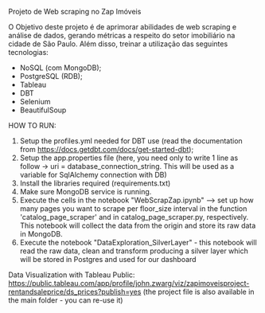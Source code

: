 Projeto de Web scraping no Zap Imóveis

O Objetivo deste projeto é de aprimorar abilidades de web scraping e análise de dados, gerando métricas a respeito do setor imobiliário na cidade de São Paulo. 
Além disso, treinar a utilização das seguintes tecnologias:

* NoSQL (com MongoDB);
* PostgreSQL (RDB);
* Tableau
* DBT
* Selenium
* BeautifulSoup


HOW TO RUN: 

1. Setup the profiles.yml needed for DBT use (read the documentation from https://docs.getdbt.com/docs/get-started-dbt); 
2. Setup the app.properties file (here, you need only to write 1 line as follow -> uri = database_connection_string. This will be used as a variable for SqlAlchemy connection with DB)
3. Install the libraries required (requirements.txt)
4. Make sure MongoDB service is running.
5. Execute the cells in the notebook "WebScrapZap.ipynb" --> set up how many pages you want to scrape per floor_size interval in the function 'catalog_page_scraper' and in catalog_page_scraper.py, respectively. This notebook will collect the data from the origin and store its raw data in MongoDB. 
6. Execute the notebook "DataExploration_SilverLayer" - this notebook will read the raw data, clean and transform producing a silver layer which will be stored in Postgres and used for our dashboard 


Data Visualization with Tableau Public: https://public.tableau.com/app/profile/john.zwarg/viz/zapimoveisproject-rentandsaleprice/ds_prices?publish=yes (the project file is also available in the main folder - you can re-use it)